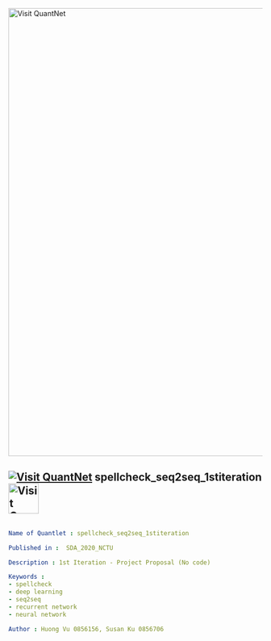 [<img src="https://github.com/QuantLet/Styleguide-and-FAQ/blob/master/pictures/banner.png" width="888" alt="Visit QuantNet">](http://quantlet.de/)

## [<img src="https://github.com/QuantLet/Styleguide-and-FAQ/blob/master/pictures/qloqo.png" alt="Visit QuantNet">](http://quantlet.de/) **spellcheck_seq2seq_1stiteration** [<img src="https://github.com/QuantLet/Styleguide-and-FAQ/blob/master/pictures/QN2.png" width="60" alt="Visit QuantNet 2.0">](http://quantlet.de/)

```yaml

Name of Quantlet : spellcheck_seq2seq_1stiteration

Published in :  SDA_2020_NCTU

Description : 1st Iteration - Project Proposal (No code)

Keywords : 
- spellcheck
- deep learning
- seq2seq
- recurrent network
- neural network

Author : Huong Vu 0856156, Susan Ku 0856706

```